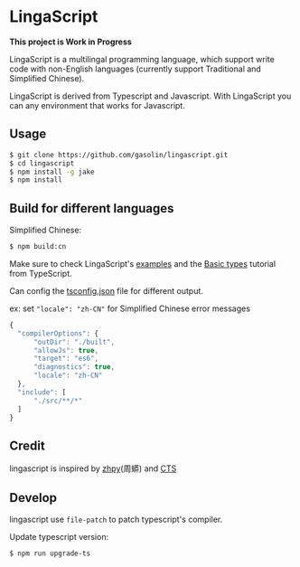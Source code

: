 # LingaScript

**This project is Work in Progress**

LingaScript is a multilingal programming language, which support write code with non-English languages (currently support Traditional and Simplified Chinese).

LingaScript is derived from Typescript and Javascript. With LingaScript you can any environment that works for Javascript.

## Usage

```sh
$ git clone https://github.com/gasolin/lingascript.git
$ cd lingascript
$ npm install -g jake
$ npm install
```

## Build for different languages

Simplified Chinese:

```sh
$ npm build:cn
```

Make sure to check LingaScript's [examples](https://github.com/gasolin/lingascript/tree/master/examples) and the [Basic types](https://www.typescriptlang.org/docs/handbook/basic-types.html) tutorial from TypeScript.

Can config the [tsconfig.json](https://www.typescriptlang.org/docs/handbook/compiler-options.html
) file for different output.

ex: set `"locale": "zh-CN"` for Simplified Chinese error messages

```js
{
  "compilerOptions": {
      "outDir": "./built",
      "allowJs": true,
      "target": "es6",
      "diagnostics": true,
      "locale": "zh-CN"
  },
  "include": [
      "./src/**/*"
  ]
}
```


## Credit

lingascript is inspired by [zhpy](https://github.com/gasolin/zhpy/)(周蟒) and [CTS](https://github.com/program-in-chinese/CTS/)


## Develop

lingascript use `file-patch` to patch typescript's compiler.


Update typescript version:

```sh
$ npm run upgrade-ts
```
